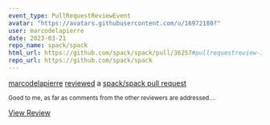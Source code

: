 ```yaml
---
event_type: PullRequestReviewEvent
avatar: "https://avatars.githubusercontent.com/u/16972180?"
user: marcodelapierre
date: 2023-03-21
repo_name: spack/spack
html_url: https://github.com/spack/spack/pull/36257#pullrequestreview-1349605571
repo_url: https://github.com/spack/spack
---
```


<a href='https://github.com/marcodelapierre' target='_blank'>marcodelapierre</a> <a href='https://github.com/spack/spack/pull/36257#pullrequestreview-1349605571' target='_blank'>reviewed</a> a <a href='https://github.com/spack/spack/pull/36257' target='_blank'>spack/spack pull request</a>

<small>Good to me, as far as comments from the other reviewers are addressed....</small>

<a href='https://github.com/spack/spack/pull/36257#pullrequestreview-1349605571' target='_blank'>View Review</a>